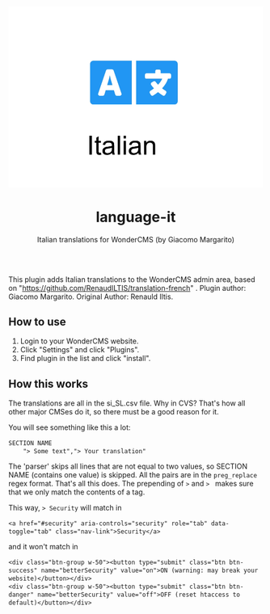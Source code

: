 <p align="center"><img src="preview-it.jpg?v=3" /></p>
<h1 align="center">language-it</h1>
<p align="center">Italian translations for WonderCMS (by Giacomo Margarito)</p>

<br><br>

This plugin adds Italian translations to the WonderCMS admin area, based on "https://github.com/RenaudILTIS/translation-french" . Plugin author: Giacomo Margarito. Original Author: Renauld Iltis.


## How to use
1. Login to your WonderCMS website.
2. Click "Settings" and click "Plugins".
3. Find plugin in the list and click "install".


## How this works
The translations are all in the si_SL.csv file. Why in CVS? That's how all
other major CMSes do it, so there must be a good reason for it.

You will see something like this a lot: 

```
SECTION NAME
	"> Some text","> Your translation"
```

The 'parser' skips all lines that are not equal to two values, so SECTION NAME (contains one value) is skipped.
All the pairs are in the `preg_replace` regex format. That's all this does. The prepending of `>` and `> ` makes sure that we only match the contents of a tag.

This way, `> Security` will match in 
```
<a href="#security" aria-controls="security" role="tab" data-toggle="tab" class="nav-link">Security</a>
```
and it won't match in
```
<div class="btn-group w-50"><button type="submit" class="btn btn-success" name="betterSecurity" value="on">ON (warning: may break your website)</button></div>
<div class="btn-group w-50"><button type="submit" class="btn btn-danger" name="betterSecurity" value="off">OFF (reset htaccess to default)</button></div>
```
